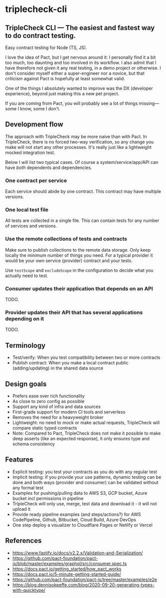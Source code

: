 # triplecheck-cli

## TripleCheck CLI — The easiest and fastest way to do contract testing.

Easy contract testing for Node (TS, JS).

I love the idea of Pact, but I get nervous around it: I personally find it a bit too much, too daunting and too involved in its workflow. I also admit that I have therefore not given it any real testing, in a demo project or otherwise. I don't consider myself either a super-engineer nor a novice, but that criticism against Pact is hopefully at least somewhat valid.

One of the things I absolutely wanted to improve was the DX (developer experience), beyond just making this a new pet project.

If you are coming from Pact, you will probably see a lot of things missing—some I know, some I don't.

## Development flow

The approach with TripleCheck may be more naive than with Pact. In TripleCheck, there is no forced two-way verification, so any change you make will not start any other processes. It's really just like a lightweight mocked integration test.

Below I will list two typical cases. Of course a system/service/app/API can have _both_ dependents and dependencies.

### One contract per service

Each service should abide by one contract. This contract may have multiple versions.

### One local test file

All tests are collected in a single file. This can contain tests for any number of services and versions.

### Use the remote collections of tests and contracts

Make sure to publish collections to the remote data storage. Only keep locally the minimum number of things you need. For a typical provider it would be your own service (provider) contract and your tests.

Use `testScope` and `excludeScope` in the configuration to decide what you actually need to test.

### Consumer updates their application that depends on an API

TODO.

### Provider updates their API that has several applications depending on it

TODO.

## Terminology

- Test/verify: When you test compatibility between two or more contracts
- Publish contract: When you make a local contract public (adding/updating) in the shared data source

## Design goals

- Prefers ease over rich functionality
- As close to zero config as possible
- Support any kind of infra and data sources
- First-grade support for modern CI tools and serverless
- Removes the need for a heavyweight broker
- Lightweight: no need to mock or make actual requests, TripleCheck will compare static typed contracts
- Note: Compared to Pact, TripleCheck does not make it possible to make deep asserts (like an expected response), it only ensures type and schema consistency

## Features

- Explicit testing: you test your contracts as you do with any regular test
- Implicit testing: if you provide your use patterns, dynamic testing can be done and both ways (provider and consumer) can be validated without any formal test
- Examples for pushing/pulling data to AWS S3, GCP bucket, Azure bucket incl permissions in pipeline
- TripleCheck will only use, merge, test data and download it - it will not upload it
- Provide ready pipeline examples (and steps/actions?) for AWS CodePipeline, Github, Bitbucket, Cloud Build, Azure DevOps
- One step deploy a visualizer to Cloudflare Pages or Netlify or Vercel

## References

- https://www.fastify.io/docs/v2.2.x/Validation-and-Serialization/
- https://github.com/pact-foundation/pact-js/blob/master/examples/graphql/src/consumer.spec.ts
- https://docs.pact.io/getting_started/how_pact_works
- https://docs.pact.io/5-minute-getting-started-guide/
- https://github.com/pact-foundation/pact-js/tree/master/examples/e2e
- https://blog.dennisokeeffe.com/blog/2020-09-20-generating-types-with-quicktype/
